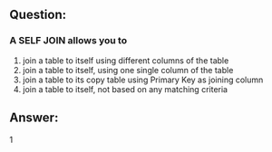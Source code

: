 ## Question: 

### A SELF JOIN allows you to

1. join a table to itself using different columns of the table
2. join a table to itself, using one single column of the table
3. join a table to its copy table using Primary Key as joining column
4. join a table to itself, not based on any matching criteria


## Answer:
1